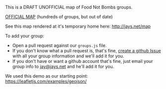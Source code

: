 This is a DRAFT UNOFFICIAL map of Food Not Bombs groups.

[OFFICIAL MAP](http://foodnotbombs.net) (hundreds of groups, but out of date)

See this map rendered at it's temporary home here: http://jays.net/map

To add your group:
* Open a pull request against our `groups.js` file.
* If you don't know what a pull request is, that's fine, [create a github Issue](https://github.com/jhannah/map.foodnotbombs.us/issues) with all your group information and we'll add it for you.
* If you don't have or want a github account that's fine, just email your group info to jay@jays.net and he'll add it for you.

We used this demo as our starting point: https://leafletjs.com/examples/geojson/

